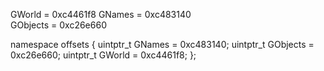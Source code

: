 GWorld = 0xc4461f8
GNames = 0xc483140	
GObjects = 0xc26e660



namespace offsets
{
	uintptr_t GNames = 0xc483140;
	uintptr_t GObjects = 0xc26e660;
	uintptr_t GWorld = 0xc4461f8;
};
